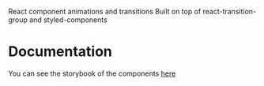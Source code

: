 React component animations and transitions Built on top of react-transition-group and styled-components


# Documentation
You can see the storybook of the components [here](https://alex-mas.github.io/anima/storybook-static/)
